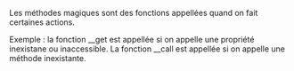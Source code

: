 Les méthodes magiques sont des fonctions appellées quand on fait certaines actions.

Exemple : la fonction __get est appellée si on appelle une propriété inexistane ou inaccessible. La fonction __call est appellée si on appelle une méthode inexistante.

